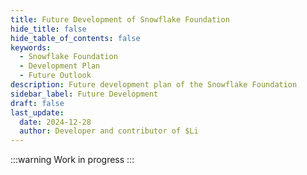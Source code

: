 ```yaml
---
title: Future Development of Snowflake Foundation
hide_title: false
hide_table_of_contents: false
keywords:
  - Snowflake Foundation
  - Development Plan
  - Future Outlook
description: Future development plan of the Snowflake Foundation
sidebar_label: Future Development
draft: false
last_update:
  date: 2024-12-28
  author: Developer and contributor of $Li
---
```


:::warning
Work in progress
:::
